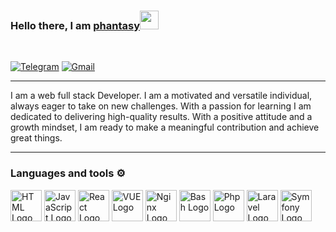 ### Hello there, I am [phantasy](https://t.me/ph4n7asy)<img src="https://raw.githubusercontent.com/MartinHeinz/MartinHeinz/master/wave.gif" width="30px">
<br/>

[![Telegram](https://img.shields.io/badge/Telegram-2CA5E0?style=for-the-badge&logo=telegram&logoColor=white)](https://t.me/ph4n7asy)
[![Gmail](https://img.shields.io/badge/Gmail-D14836?style=for-the-badge&logo=gmail&logoColor=white)](mailto:noremorse162@gmail.com)


---

I am a web full stack Developer. I am a motivated and versatile individual, always eager to take on new challenges. With a passion for learning I am dedicated to delivering high-quality results. With a positive attitude and a growth mindset, I am ready to make a meaningful contribution and achieve great things.

---

### Languages and tools ⚙️
<p>
<img src="https://www.svgrepo.com/show/303205/html-5-logo.svg" alt="HTML Logo" width="50" height="50"/> 
<img src="https://cdn.worldvectorlogo.com/logos/logo-javascript.svg" alt="JavaScript Logo" width="50" height="50"/> 
<img src="https://cdn.worldvectorlogo.com/logos/react-2.svg" alt="React Logo" width="50" height="50"/>  
<img src="https://cdn.worldvectorlogo.com/logos/vue-9.svg" alt="VUE Logo" width="50" height="50"/> 
  <img src="https://user-images.githubusercontent.com/25181517/183345125-9a7cd2e6-6ad6-436f-8490-44c903bef84c.png" alt="Nginx Logo" width="50" height="50"/> 
<img src="https://cdn.worldvectorlogo.com/logos/bash-1.svg" alt="Bash Logo" width="50" height="50"/>
<img src="https://www.logo.wine/a/logo/PHP/PHP-Logo.wine.svg" alt="Php Logo" width="50" height="50"/>
<img src="https://www.logo.wine/a/logo/Laravel/Laravel-Logo.wine.svg" alt="Laravel Logo" width="50" height="50"/>
<img src="https://www.logo.wine/a/logo/Symfony/Symfony-Logo.wine.svg" alt="Symfony Logo" width="50" height="50"/>
</p>
